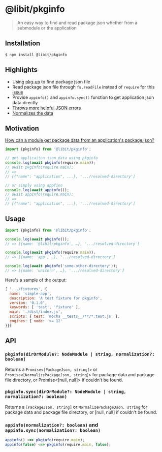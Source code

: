 # @libit/pkginfo

> An easy way to find and read package json whether from a submodule or the application

## Installation

```
$ npm install @libit/pkginfo
```

## Highlights

- Using [pkg-up](https://github.com/sindresorhus/pkg-up) to find package json file
- Read package json file through `fs.readFile` instead of `require` for this
  [issue](https://github.com/webpack/webpack/issues/196)
- Provide `appinfo()` and `appinfo.sync()` function to get application json data directly
- [Throws more helpful JSON errors](https://github.com/sindresorhus/parse-json)
- [Normalizes the data](https://github.com/npm/normalize-package-data#what-normalization-currently-entails)

## Motivation

[How can a module get package data from an application's package.json?](https://stackoverflow.com/questions/16301722/in-node-js-how-can-a-module-get-data-from-an-applications-package-json)

```ts
import {pkginfo} from '@libit/pkginfo';

// get applicaiton json data using pkginfo
console.log(await pkginfo(require.main));
// await pkginfo(require.main);
// =>
// [{"name": "application", ...}, '.../resolved-directory']

// or simply using appfino
console.log(await appinfo());
// await appinfo(require.main);
// =>
// [{"name": "application", ...}, '.../resolved-directory']
```

## Usage

```ts
import {pkginfo} from '@libit/pkginfo';

console.log(await pkginfo());
// => [{name: '@libit/pkginfo', …}, '.../resolved-directory']

console.log(await pkginfo(require.main));
// => [{name: 'app', …}, '.../resolved-directory']

console.log(await pkginfo('some-other-directory'));
// => [{name: 'unicorn', …}, '.../resolved-directory']
```

Here's a sample of the output:

```js
[ '.../fixtures', { 
  name: 'simple-app',
  description: 'A test fixture for pkginfo',
  version: '0.1.0',
  keywords: [ 'test', 'fixture' ],
  main: './dist/index.js',
  scripts: { test: 'mocha __tests__/**/*.test.js' },
  engines: { node: '>= 12'
}}]
```

## API 
### `pkginfo(dirOrModule?: NodeModule | string, normalization?: boolean)`

Returns a `Promise<[PackageJson, string]>` or `Promise<[NormalizePackageJson, string]>` for package data and package file directory,
or Promise<[null, null]> if couldn't be found.

### `pkginfo.sync(dirOrModule?: NodeModule | string, normalization?: boolean)`

Returns a `[PackageJson, string]` or `NormalizePackageJson, string` for package data and package file directory,
or [null, null] if couldn't be found.

### `appinfo(normalization?: boolean)` and `appinfo.sync(normalization?: boolean)`

```ts
appinfo() <=> pkginfo(require.main);
appinfo(false) <=> pkginfo(require.main, false);
```
